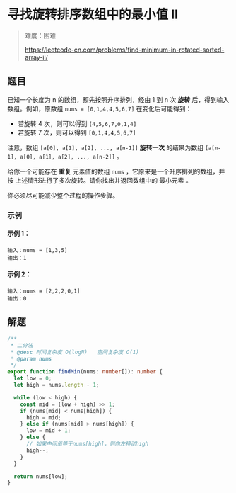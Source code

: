 # 寻找旋转排序数组中的最小值 II

> 难度：困难
>
> https://leetcode-cn.com/problems/find-minimum-in-rotated-sorted-array-ii/

## 题目

已知一个长度为 n 的数组，预先按照升序排列，经由 1 到 n 次 **旋转** 后，得到输入
数组。例如，原数组 `nums = [0,1,4,4,5,6,7]` 在变化后可能得到：

- 若旋转 4 次，则可以得到 `[4,5,6,7,0,1,4]`
- 若旋转 7 次，则可以得到 `[0,1,4,4,5,6,7]`

注意，数组 `[a[0], a[1], a[2], ..., a[n-1]]` **旋转一次** 的结果为数组
`[a[n-1], a[0], a[1], a[2], ..., a[n-2]]` 。

给你一个可能存在 **重复** 元素值的数组 `nums` ，它原来是一个升序排列的数组，并按
上述情形进行了多次旋转。请你找出并返回数组中的 最小元素 。

你必须尽可能减少整个过程的操作步骤。

### 示例

#### 示例 1：

```
输入：nums = [1,3,5]
输出：1
```

#### 示例 2：

```
输入：nums = [2,2,2,0,1]
输出：0
```

## 解题

```typescript
/**
 * 二分法
 * @desc 时间复杂度 O(logN)   空间复杂度 O(1)
 * @param nums
 */
export function findMin(nums: number[]): number {
  let low = 0;
  let high = nums.length - 1;

  while (low < high) {
    const mid = (low + high) >> 1;
    if (nums[mid] < nums[high]) {
      high = mid;
    } else if (nums[mid] > nums[high]) {
      low = mid + 1;
    } else {
      // 如果中间值等于nums[high]，则向左移动high
      high--;
    }
  }

  return nums[low];
}
```
